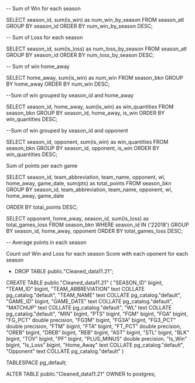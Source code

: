 -- Sum of Win for each season

SELECT season_id, sum(is_win) as num_win_by_season
FROM season_atl
GROUP BY season_id
ORDER BY num_win_by_season DESC;

-- Sum of Loss for each season

SELECT season_id, sum(is_loss) as num_loss_by_season
FROM season_atl
GROUP BY season_id
ORDER BY num_loss_by_season DESC;

-- Sum of win home_away

SELECT home_away, sum(is_win) as num_win
FROM season_bkn
GROUP BY home_away
ORDER BY num_win DESC;

--Sum of win grouped by season_id and home_away

SELECT season_id, home_away, sum(is_win) as win_quantities
FROM season_bkn
GROUP BY season_id, home_away, is_win
ORDER BY win_quantities DESC; 

--Sum of win grouped by season_id and opponent

SELECT season_id, opponent, sum(is_win) as win_quantities
FROM season_bkn
GROUP BY season_id, opponent, is_win
ORDER BY win_quantities DESC; 

Sum of points per each game

SELECT season_id, team_abbreviation, team_name, opponent, wl, home_away, game_date, sum(pts) as total_points
FROM season_bkn
GROUP BY season_id, team_abbreviation, team_name, opponent, wl, home_away, game_date

ORDER BY total_points DESC; 

SELECT opponent, home_away, season_id, sum(is_loss) as total_games_loss 
FROM season_bkn
WHERE season_id IN ('22018')
GROUP BY season_id, home_away, opponent
ORDER BY total_games_loss DESC;


 -- Average points in each season


Count oof Win and Loss for each season
Score with each oponent for each season

- DROP TABLE public."Cleaned_data11.21";

CREATE TABLE public."Cleaned_data11.21"
(
    "SEASON_ID" bigint,
    "TEAM_ID" bigint,
    "TEAM_ABBREVIATION" text COLLATE pg_catalog."default",
    "TEAM_NAME" text COLLATE pg_catalog."default",
    "GAME_ID" bigint,
    "GAME_DATE" text COLLATE pg_catalog."default",
    "MATCHUP" text COLLATE pg_catalog."default",
    "WL" text COLLATE pg_catalog."default",
    "MIN" bigint,
    "PTS" bigint,
    "FGM" bigint,
    "FGA" bigint,
    "FG_PCT" double precision,
    "FG3M" bigint,
    "FG3A" bigint,
    "FG3_PCT" double precision,
    "FTM" bigint,
    "FTA" bigint,
    "FT_PCT" double precision,
    "OREB" bigint,
    "DREB" bigint,
    "REB" bigint,
    "AST" bigint,
    "STL" bigint,
    "BLK" bigint,
    "TOV" bigint,
    "PF" bigint,
    "PLUS_MINUS" double precision,
    "Is_Win" bigint,
    "Is_Loss" bigint,
    "Home_Away" text COLLATE pg_catalog."default",
    "Opponent" text COLLATE pg_catalog."default"
)

TABLESPACE pg_default;

ALTER TABLE public."Cleaned_data11.21"
    OWNER to postgres;